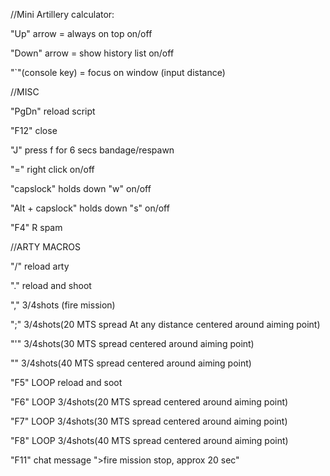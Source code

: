 //Mini Artillery calculator:

"Up" arrow = always on top on/off

"Down" arrow = show history list on/off

"`"(console key) = focus on window (input distance)


//MISC

"PgDn" reload script

"F12" close

"J" press f for 6 secs bandage/respawn

"=" right click on/off

"capslock" holds down "w" on/off

"Alt + capslock" holds down "s" on/off

"F4" R spam

//ARTY MACROS

"/" reload arty

"." reload and shoot

"," 3/4shots (fire mission)

";" 3/4shots(20 MTS spread At any distance centered around aiming point)

"'" 3/4shots(30 MTS spread centered around aiming point)

"\" 3/4shots(40 MTS spread centered around aiming point)

"F5" LOOP reload and soot

"F6" LOOP 3/4shots(20 MTS spread centered around aiming point)

"F7" LOOP 3/4shots(30 MTS spread centered around aiming point)

"F8" LOOP 3/4shots(40 MTS spread centered around aiming point)

"F11" chat message ">fire mission stop, approx 20 sec"
